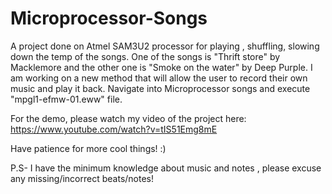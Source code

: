 # Microprocessor-Songs
A project done on Atmel SAM3U2 processor for playing , shuffling, slowing down the temp of the songs. One of the songs is "Thrift store" by Macklemore and the other one is "Smoke on the water" by Deep Purple.
I am working on a new method that will allow the user to record their own music and play it back. Navigate into Microprocessor songs and execute "mpgl1-efmw-01.eww" file.

For the demo, please watch my video of the project here: https://www.youtube.com/watch?v=tIS51Emg8mE

Have patience for more cool things! :)

P.S- I have the minimum knowledge about music and notes , please excuse any missing/incorrect beats/notes! 
